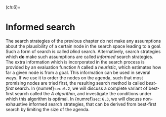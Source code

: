 <!--H2: Chapter 6-->
(ch:6)=
# Informed search #

<!--section 6.2 section 6.3-->
The search strategies of the previous chapter do not make any assumptions about the plausibility of a certain node in the search space leading to a goal. Such a form of search is called *blind* search. Alternatively, search strategies which **do** make such assumptions are called *informed* search strategies. The extra information which is incorporated in the search process is provided by an evaluation function $h$ called a *heuristic*, which estimates how far a given node is from a goal. This information can be used in several ways. If we use it to order the nodes on the agenda, such that most promising nodes are tried first, the resulting search method is called *best-first* search. In {numref}`sec:6.2`, we will discuss a complete variant of best-first search called the *A algorithm*, and investigate the conditions under which this algorithm is optimal. In {numref}`sec:6.3`, we will discuss non-exhaustive informed search strategies, that can be derived from best-first search by limiting the size of the agenda.
